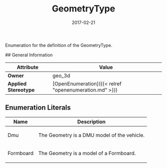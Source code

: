 ﻿---
title: GeometryType
toc: false
type: specs
date: "2017-02-21"
draft: false
specification: VEC
version: 1.1.3
documentType: "Recommendation"
elementType: Class
classes:
  - GeometryType
menu_name: vec-1.1.3
---
<p> Enumeration for the definition of the GeometryType.      </p>
## General Information

| Attribute               | Value |
|-------------------------|-------|
| **Owner**               | geo_3d |
| **Applied Stereotype**  | [OpenEnumeration]({{< relref "openenumeration.md" >}})<br/>  |

## Enumeration Literals
| Name          | **Description** |
|---------------|-----------------|
| Dmu | <p>The Geometry is a DMU model of the vehicle.  </p> |
| Formboard | <p>The Geometry is a model of a Formboard.  </p> |
